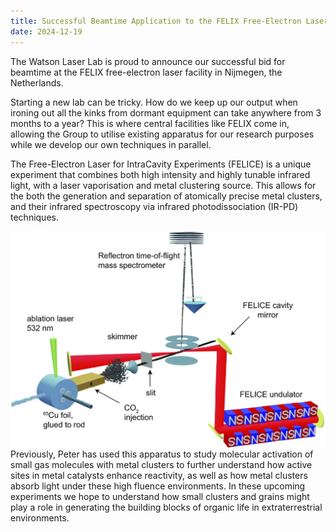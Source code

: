 ```yaml
---
title: Successful Beamtime Application to the FELIX Free-Electron Laser!
date: 2024-12-19
---
```


The Watson Laser Lab is proud to announce our successful bid for beamtime at the FELIX free-electron laser facility in Nijmegen, the Netherlands.

<!--More-->

Starting a new lab can be tricky. How do we keep up our output when ironing out all the kinks from dormant equipment can take anywhere from 3 months to a year? This is where central facilities like FELIX come in, allowing the Group to utilise existing apparatus for our research purposes while we develop our own techniques in parallel.

The Free-Electron Laser for IntraCavity Experiments (FELICE) is a unique experiment that combines both high intensity and highly tunable infrared light, with a laser vaporisation and metal clustering source. This allows for the both the generation and separation of atomically precise metal clusters, and their infrared spectroscopy via infrared photodissociation (IR-PD) techniques.

<img style="float: right;" src="experiment_setup.jpg" max-width=50% width=auto height=auto>

Previously, Peter has used this apparatus to study molecular activation of small gas molecules with metal clusters to further understand how active sites in metal catalysts enhance reactivity, as well as how metal clusters absorb light under these high fluence environments. In these upcoming experiments we hope to understand how small clusters and grains might play a role in generating the building blocks of organic life in extraterrestrial environments.